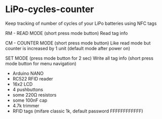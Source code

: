 # LiPo-cycles-counter

Keep tracking of number of cycles of your LiPo batteries using NFC tags

RM - READ MODE (short press mode button)
Read tag info 

CM - COUNTER MODE (short press mode button)
Like read mode but counter is increased by 1 unit (default mode after power on)

SET MODE (press mode button for 2 sec)
Write all tag info (short press mode button for menu navigation)


- Arduino NANO
- RC522 RFID reader
- 16x2 LCD 
- 4 pushbuttons
- some 220Ω resistors
- some 100nF cap
- 4.7k trimmer
- RFID tags (mifare classic 1k, default password FFFFFFFFFFFF)
